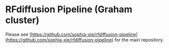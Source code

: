 # RFdiffusion Pipeline (Graham cluster)

Please see [https://github.com/sophia-xie/rfdiffusion-pipeline](https://github.com/sophia-xie/rfdiffusion-pipeline) for the main repository.
